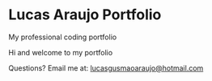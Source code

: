 # Lucas Araujo Portfolio

My professional coding portfolio

Hi and welcome to my portfolio

Questions? Email me at:
lucasgusmaoaraujo@hotmail.com
